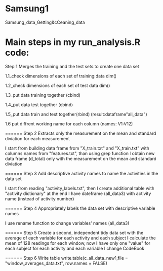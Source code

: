 # Samsung1
Samsung_data_Getting&amp;cCeaning_data



Main steps in my run_analysis.R code:
=================


Step 1   Merges the training and the test sets to create one data set

1.1_check dimensions of each set of training data dim()

1.2_check dimensions of each set of test data dim()

1.3_put data training together (cbind)

1.4_put data test together (cbind)

1.5_put data train and test together(rbind) (result:dataframe"all_data")

1.6 put diffrent working name for each column (names: V1:V12)




======
Step 2  Extracts only the measurement on the mean and standard diviation for each measurement

I start from building data frame from "X_train.txt" and "X_train.txt" with columns names from "features.txt", than using grep function I obtain new data frame (d_total) only with the measurement on the mean and standard diviation



======
Step 3  Add descriptive activity names to name the activities in the data set

I start from reading "activity_labels.txt", then I create additional table with "activity dictionary" at the end I have dateframe (all_data3) with activity name (instead of activity number)



======
Step 4  Appropriately labels the data set with descriptive variable names

I use rename function to change variables' names (all_data3)



======
Step 5  Create a second, independent tidy data set with the average of each variable for each activity and each subject
I calculate the mean of 128 readings for each window, now I have only one "value" for each subject for each activity and each variable
I change CodeBook


======
Step 6 Write table
write.table(c_all_data_new1,file = "window_averages_data.txt", row.names = FALSE)
